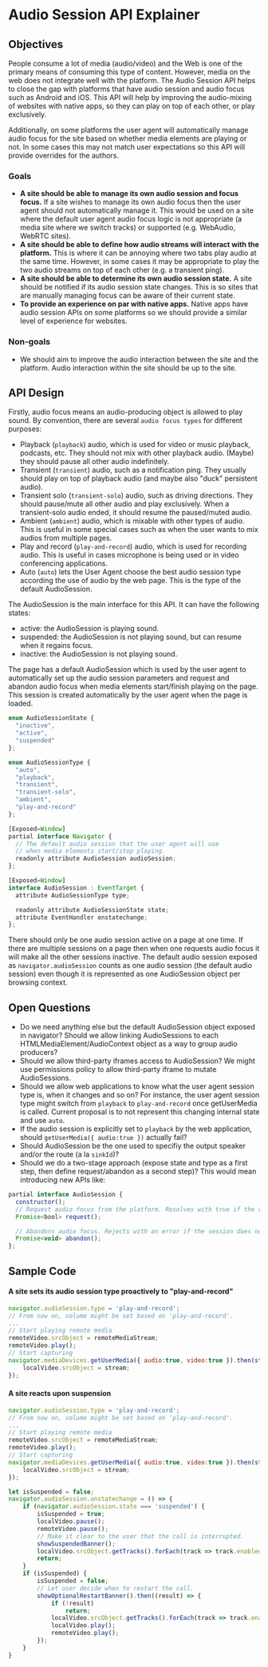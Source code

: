 # Audio Session API Explainer

## Objectives
People consume a lot of media (audio/video) and the Web is one of the primary means of consuming this type of content. However, media on the web does not integrate well with the platform. The Audio Session API helps to close the gap with platforms that have audio session and audio focus such as Android and iOS. This API will help by improving the audio-mixing of websites with native apps, so they can play on top of each other, or play exclusively.

Additionally, on some platforms the user agent will automatically manage audio focus for the site based on whether media elements are playing or not. In some cases this may not match user expectations so this API will provide overrides for the authors.

### Goals

 * **A site should be able to manage its own audio session and focus focus.** If a site wishes to manage its own audio focus then the user agent should not automatically manage it. This would be used on a site where the default user agent audio focus logic is not appropriate (a media site where we switch tracks) or supported (e.g. WebAudio, WebRTC sites).
 * **A site should be able to define how audio streams will interact with the platform.** This is where it can be annoying where two tabs play audio at the same time. However, in some cases it may be appropriate to play the two audio streams on top of each other (e.g. a transient ping).
 * **A site should be able to determine its own audio session state.** A site should be notified if its audio session state changes. This is so sites that are manually managing focus can be aware of their current state.
 * **To provide an experience on par with native apps.** Native apps have audio session APIs on some platforms so we should provide a similar level of experience for websites.

### Non-goals

* We should aim to improve the audio interaction between the site and the platform. Audio interaction within the site should be up to the site.

## API Design

Firstly, audio focus means an audio-producing object is allowed to play sound. By convention, there are several `audio focus types` for different purposes:

 * Playback (`playback`) audio, which is used for video or music playback, podcasts, etc. They should not mix with other playback audio. (Maybe) they should pause all other audio indefinitely.
 * Transient (`transient`) audio, such as a notification ping. They usually should play on top of playback audio (and maybe also "duck" persistent audio).
 * Transient solo (`transient-solo`) audio, such as driving directions. They should pause/mute all other audio and play exclusively. When a transient-solo audio ended, it should resume the paused/muted audio.
 * Ambient (`ambient`) audio, which is mixable with other types of audio. This is useful in some special cases such as when the user wants to mix audios from multiple pages.
 * Play and record (`play-and-record`) audio, which is used for recording audio. This is useful in cases microphone is being used or in video conferencing applications.
 * Auto (`auto`) lets the User Agent choose the best audio session type according the use of audio by the web page. This is the type of the default AudioSession.

The AudioSession is the main interface for this API. It can have the following states:

 * active: the AudioSession is playing sound.
 * suspended: the AudioSession is not playing sound, but can resume when it regains focus.
 * inactive: the AudioSession is not playing sound.

The page has a default AudioSession which is used by the user agent to automatically set up the audio session parameters and request and abandon audio focus when media elements start/finish playing on the page. This session is created automatically by the user agent when the page is loaded.

```javascript
enum AudioSessionState {
  "inactive",
  "active",
  "suspended"
};

enum AudioSessionType {
  "auto",
  "playback",
  "transient",
  "transient-solo",
  "ambient",
  "play-and-record"
};

[Exposed=Window]
partial interface Navigator {
  // The default audio session that the user agent will use
  // when media elements start/stop playing.
  readonly attribute AudioSession audioSession;
};

[Exposed=Window]
interface AudioSession : EventTarget {
  attribute AudioSessionType type;

  readonly attribute AudioSessionState state;
  attribute EventHandler onstatechange;
};
```

There should only be one audio session active on a page at one time. If there are multiple sessions on a page then when one requests audio focus it will make all the other sessions inactive.
The default audio session exposed as `navigator.audioSession` counts as one audio session (the default audio session) even though it is represented as one AudioSession object per browsing context.

## Open Questions
- Do we need anything else but the default AudioSession object exposed in navigator?
  Should we allow linking AudioSessions to each HTMLMediaElement/AudioContext object as a way to group audio producers?
- Should we allow third-party iframes access to AudioSession?
   We might use permissions policy to allow third-party iframe to mutate AudioSessions.
- Should we allow web applications to know what the user agent session type is, when it changes and so on? 
   For instance, the user agent session type might switch from `playback` to `play-and-record` once getUserMedia is called.
   Current proposal is to not represent this changing internal state and use `auto`.
- If the audio session is explicitly set to `playback` by the web application, should `getUserMedia({ audio:true })` actually fail?
- Should AudioSession be the one used to specifiy the output speaker and/or the route (a la `sinkId`)?
- Should we do a two-stage approach (expose state and type as a first step, then define request/abandon as a second step)?
  This would mean introducing new APIs like:
```javascript
partial interface AudioSession {
  constructor();
  // Request audio focus from the platform. Resolves with true if the request was successful.
  Promise<bool> request();

  // Abandons audio focus. Rejects with an error if the session does not have audio focus.
  Promise<void> abandon();
};
```  

## Sample Code

#### A site sets its audio session type proactively to "play-and-record"

```javascript
navigator.audioSession.type = 'play-and-record';
// From now on, volume might be set based on 'play-and-record'.
...
// Start playing remote media
remoteVideo.srcObject = remoteMediaStream;
remoteVideo.play();
// Start capturing
navigator.mediaDevices.getUserMedia({ audio:true, video:true }).then(stream => {
    localVideo.srcObject = stream;
});
```

#### A site reacts upon suspension

```javascript
navigator.audioSession.type = 'play-and-record';
// From now on, volume might be set based on 'play-and-record'.
...
// Start playing remote media
remoteVideo.srcObject = remoteMediaStream;
remoteVideo.play();
// Start capturing
navigator.mediaDevices.getUserMedia({ audio:true, video:true }).then(stream => {
    localVideo.srcObject = stream;
});

let isSuspended = false;
navigator.audioSession.onstatechange = () => {
    if (navigator.audioSession.state === 'suspended') {
        isSuspended = true;
        localVideo.pause();
        remoteVideo.pause();
        // Make it clear to the user that the call is interrupted.
        showSuspendedBanner();
        localVideo.srcObject.getTracks().forEach(track => track.enabled = false);
        return;
    }
    if (isSuspended) {
        isSuspended = false;
        // Let user decide when to restart the call.
        showOptionalRestartBanner().then((result) => {
            if (!result)
                return;
            localVideo.srcObject.getTracks().forEach(track => track.enabled = true);
            localVideo.play();
            remoteVideo.play();
        });
    }
}
```

